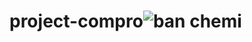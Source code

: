 # project-compro![ban chemi](https://user-images.githubusercontent.com/73680260/116872313-dc11c000-ac3f-11eb-8e64-2c8b32095e60.png)

